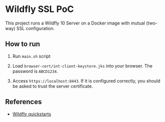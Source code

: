 # Wildfly SSL PoC

This project runs a Wildfly 10 Server on a Docker image with mutual (two-way) SSL configuration.

## How to run

1. Run `main.sh` script

1. Load `browser-cert/int-client-keystore.jks` into your browser. The password is `ABCD1234`.

1. Access `https://localhost:8443`. If it is configured correctly, you should be asked to trust the server certificate.

## References

* [Wildfly quickstarts][1]

[1]: https://github.com/wildfly/quickstart/tree/10.x/helloworld-war-ssl

